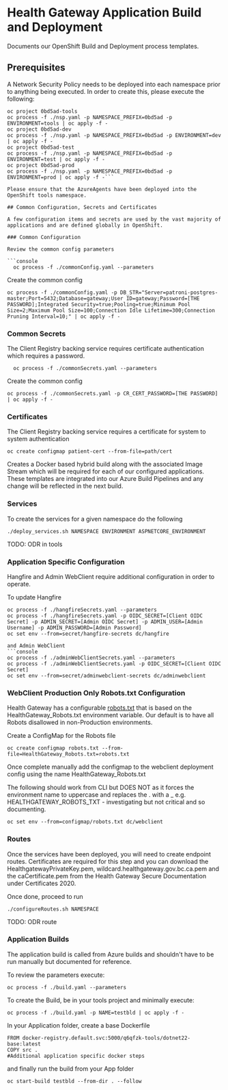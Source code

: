 # Health Gateway Application Build and Deployment

Documents our OpenShift Build and Deployment process templates.

## Prerequisites

A Network Security Policy needs to be deployed into each namespace prior to anything being executed. In order to create this, please execute the following:

````console
oc project 0bd5ad-tools
oc process -f ./nsp.yaml -p NAMESPACE_PREFIX=0bd5ad -p ENVIRONMENT=tools | oc apply -f -
oc project 0bd5ad-dev
oc process -f ./nsp.yaml -p NAMESPACE_PREFIX=0bd5ad -p ENVIRONMENT=dev | oc apply -f -
oc project 0bd5ad-test
oc process -f ./nsp.yaml -p NAMESPACE_PREFIX=0bd5ad -p ENVIRONMENT=test | oc apply -f -
oc project 0bd5ad-prod
oc process -f ./nsp.yaml -p NAMESPACE_PREFIX=0bd5ad -p ENVIRONMENT=prod | oc apply -f -```

Please ensure that the AzureAgents have been deployed into the OpenShift tools namespace.

## Common Configuration, Secrets and Certificates

A few configuration items and secrets are used by the vast majority of applications and are defined globally in OpenShift.

### Common Configuration

Review the common config parameters

```console
  oc process -f ./commonConfig.yaml --parameters
````

Create the common config

```console
oc process -f ./commonConfig.yaml -p DB_STR="Server=patroni-postgres-master;Port=5432;Database=gateway;User ID=gateway;Password=[THE PASSWORD];Integrated Security=true;Pooling=true;Minimum Pool Size=2;Maximum Pool Size=100;Connection Idle Lifetime=300;Connection Pruning Interval=10;" | oc apply -f -
```

### Common Secrets

The Client Registry backing service requires certificate authentication which requires a password.

```console
  oc process -f ./commonSecrets.yaml --parameters
```

Create the common config

```console
oc process -f ./commonSecrets.yaml -p CR_CERT_PASSWORD=[THE PASSWORD] | oc apply -f -
```

### Certificates

The Client Registry backing service requires a certificate for system to system authentication

```console
oc create configmap patient-cert --from-file=path/cert
```

Creates a Docker based hybrid build along with the associated Image Stream which will be required for each of our configured applications. These templates are integrated into our Azure Build Pipelines and any change will be reflected in the next build.

### Services

To create the services for a given namespace do the following

```console
./deploy_services.sh NAMESPACE ENVIRONMENT ASPNETCORE_ENVIRONMENT
```

TODO: ODR in tools

### Application Specific Configuration

Hangfire and Admin WebClient require additional configuration in order to operate.

To update Hangfire

````console
oc process -f ./hangfireSecrets.yaml --parameters
oc process -f ./hangfireSecrets.yaml -p OIDC_SECRET=[Client OIDC Secret] -p ADMIN_SECRET=[Admin OIDC Secret] -p ADMIN_USER=[Admin Username] -p ADMIN_PASSWORD=[Admin Password]
oc set env --from=secret/hangfire-secrets dc/hangfire

and Admin WebClient
```console
oc process -f ./adminWebClientSecrets.yaml --parameters
oc process -f ./adminWebClientSecrets.yaml -p OIDC_SECRET=[Client OIDC Secret]
oc set env --from=secret/adminwebclient-secrets dc/adminwebclient
````

### WebClient Production Only Robots.txt Configuration

Health Gateway has a configurable [robots.txt](../../Apps/WebClient/src/Server/Controllers/RobotsController.cs) that is based on the HealthGateway_Robots.txt environment variable. Our default is to have all Robots disallowed in non-Production environments.

Create a ConfigMap for the Robots file

```console
oc create configmap robots.txt --from-file=HealthGateway_Robots.txt=robots.txt
```

Once complete manually add the configmap to the webclient deployment config using the name HealthGateway_Robots.txt

The following should work from CLI but DOES NOT as it forces the environment name to uppercase and replaces the . with a \_
e.g. HEALTHGATEWAY_ROBOTS_TXT - investigating but not critical and so documenting.

```console
oc set env --from=configmap/robots.txt dc/webclient
```

### Routes

Once the services have been deployed, you will need to create endpoint routes. Certificates are required for this step and you can download the HealthgatewayPrivateKey.pem, wildcard.healthgateway.gov.bc.ca.pem and the caCertificate.pem from the Health Gateway Secure Documentation under Certificates 2020.

Once done, proceed to run

```console
./configureRoutes.sh NAMESPACE
```

TODO: ODR route

### Application Builds

The application build is called from Azure builds and shouldn't have to be run manually but documented for reference.

To review the parameters execute:

```console
oc process -f ./build.yaml --parameters
```

To create the Build, be in your tools project and minimally execute:

```console
oc process -f ./build.yaml -p NAME=testbld | oc apply -f -
```

In your Application folder, create a base Dockerfile

```console
FROM docker-registry.default.svc:5000/q6qfzk-tools/dotnet22-base:latest
COPY src .
#Additional application specific docker steps
```

and finally run the build from your App folder

```console
oc start-build testbld --from-dir . --follow
```
